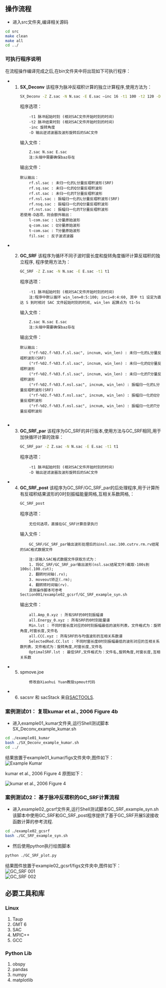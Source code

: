## 操作流程
- 进入src文件夹,编译相关源码
```bash
cd src
make clean
make all
cd ../
```   

### 可执行程序说明
在流程操作编译完成之后,在bin文件夹中将出现如下可执行程序：
- 1. **SX_Deconv**
        该程序为脉冲反褶积计算的独立计算程序,使用方法为：
        ```bash
        SX_Deconv -Z Z.sac -N N.sac -E E.sac –inc 16 -t1 100 -t2 120 -D 
        ```
        程序选项：
        ```
            -t1 脉冲起始时刻 (相对SAC文件开始时刻的时间)
            -t2 脉冲结束时刻 (相对SAC文件开始时刻的时间)
            -inc 旋转角度
            -D 输出逆滤波器及波形旋转后的SAC文件
        ```   
        输入文件：
        ```
            Z.sac N.sac E.sac
            注:头端中需要确保baz存在
        ```
        输出文件：
        ```
        默认输出：
            rf.sl.sac : 未归一化的L分量反褶积波形(SRF)
            rf.sq.sac : 未归一化的Q分量反褶积波形
            rf.st.sac : 未归一化的T分量反褶积波形
            rf.nsl.sac : 振幅归一化的L分量反褶积波形(SRF)
            rf.nsq.sac : 振幅归一化的Q分量反褶积波形
            rf.nst.sac : 振幅归一化的T分量反褶积波形
        若使用-D选项，则会额外输出：
            l-com.sac : L分量原始波形
            q-com.sac : Q分量原始波形
            t-com.sac : T分量原始波形
            fil.sac : 反子波滤波器
        ```
- 2. **GC_SRF**
        该程序为循环不同子波时窗长度和旋转角度循环计算反褶积的独立程序,
        程序使用方法为：
        ```bash
        GC_SRF -Z Z.sac -N N.sac -E E.sac -t1 t1
        ```
        程序选项：
        ```
            -t1 脉冲起始时刻 (相对SAC文件开始时刻的时间) 
            注:程序中默认循环 win_len=0:5:100; inci=0:4:60, 其中 t1 设定为直达 S 到时相对 SAC 文件起始时刻的时间, win_len 起算点为 t1-5s
        ```
        输入文件：
        ```
            Z.sac N.sac E.sac
            注:头端中需要确保baz存在
        ```
        输出文件：
        ```
        默认输出：
            ("rf-%02.f-%03.f.sl.sac", incnum, win_len) : 未归一化的L分量反褶积波形(SRF)
            ("rf-%02.f-%03.f.sl.sac", incnum, win_len) : 未归一化的Q分量反褶积波形
            ("rf-%02.f-%03.f.sl.sac", incnum, win_len) : 未归一化的T分量反褶积波形
            ("rf-%02.f-%03.f.nsl.sac", incnum, win_len) : 振幅归一化的L分量反褶积波形(SRF)
            ("rf-%02.f-%03.f.nsl.sac", incnum, win_len) : 振幅归一化的Q分量反褶积波形
            ("rf-%02.f-%03.f.nsl.sac", incnum, win_len) : 振幅归一化的T分量反褶积波形
        ```

        ```
- 3. **GC_SRF_par**
        该程序为GC_SRF的并行版本,使用方法与GC_SRF相同,用于加快循环计算的效率：
        ```bash
        GC_SRF_par -Z Z.sac -N N.sac -E E.sac -t1 t1
        ```
        程序选项：
        ```
            -t1 脉冲起始时刻 (相对SAC文件开始时刻的时间)
            -D 输出逆滤波器及波形旋转后的SAC文件
        ```
- 4. **GC_SRF_post**
        该程序为GC_SRF/GC_SRF_par的后处理程序,用于计算所有反褶积结果波形的0时刻振幅能量网格,互相关系数网格,：
        ```bash
        GC_SRF_post
        ```
        程序选项：
        ```
            无任何选项，直接在GC_SRF计算目录执行
        ```
        输入文件：
        ```
            GC_SRF/GC_SRF_par输出波形处理后的以nsl.sac.100.cutrv.rm.rv结尾的SAC格式数据文件

            注:该输入SAC格式数据文件获取方式为：
            1. 将GC_SRF/GC_SRF_par输出波形(nsl.sac结尾文件)截取-100s到100s(.100.cut);
            2. 翻转时间轴(.rv);
            3. moveout矫正(.rm);
            4. 翻转转时间轴(rv).
            具体操作脚本可参考Section001/example02_gcsrf/GC_SRF_example_syn.sh
        ```
        输出文件：
        ```
            all.Amp_0.xyz : 所有SRF的0时刻振幅谱
            all.Energy_0.xyz : 所有SRF的0时刻能量谱
            Min.lst : 不同时窗长度对应的0时刻振幅最低的波形列表，文件格式为：旋转角度,时窗长度,文件名
            all.CCC.xyz : 所有SRF的与均值波形的互相关系数谱
            SelectedRed.CC.lst : 不同时窗长度0时刻振幅最低的波形对应的互相关系数列表，文件格式为：旋转角度,时窗长度,文件名
            OptimalSRF.lst : 最佳SRF,文件格式为：文件名,旋转角度,时窗长度,互相关系数
        ```

- 5. spmove.joe
        ```
            修改自Xiaohui Yuan教授spmout代码
        ```
- 6. sacsnr 和 sacStack
    来自[SACTOOLS](https://github.com/msthorne/SACTOOLS/tree/master).
### 案例测试01： 复现kumar et al., 2006 Figure 4b
- 进入example01_kumar文件夹,运行Shell测试脚本SX_Deconv_example_kumar.sh
```bash
cd ./example01_kumar
bash ./SX_Deconv_example_kumar.sh
cd ../
```
结果放置于example01_kumar/figs文件夹中,图件如下：   
![Example Kumar](./example01_kumar/figs/corrected-XR.ST09.1998.197.121411-SRF.l.jpg)

kumar et al., 2006 Figure 4 原图如下：  

![kumar et al., 2006 Figure 4](https://agupubs.onlinelibrary.wiley.com/cms/asset/4fd142fe-7f99-4c30-8e37-7928950b618c/jgrb14644-fig-0004.png)
### 案例测试02： 基于脉冲反褶积的GC_SRF计算流程
- 进入example02_gcsrf文件夹,运行Shell测试脚本GC_SRF_example_syn.sh
该脚本中使用GC_SRF和GC_SRF_post程序提供了基于GC_SRF开展S波接收函数计算的参考流程.
```bash
cd ./example02_gcsrf
bash ./GC_SRF_example_syn.sh
```   
- 然后使用python执行绘图脚本
```bash
python ./GC_SRF_plot.py
```   
结果图件放置于example02_gcsrf/figs文件夹中,图件如下：   
![GC_SRF 001](./example02_gcsrf/figs/syn_SM_d75_001.jpg)   
![GC_SRF 002](./example02_gcsrf/figs/syn_SM_d75_002.jpg)



## 必要工具和库
### Linux
1. Taup
2. GMT 6
3. SAC
4. MPIC++
5. GCC

### Python Lib
1. obspy 
2. pandas 
3. numpy 
4. matplotlib

